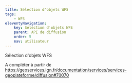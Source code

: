 ```yaml
---
title: Sélection d'objets WFS
tags:
    - WFS
eleventyNavigation:
    key: Sélection d'objets WFS
    parent: API de diffusion
    order: 5
    nav: utilisateur
---
```


Sélection d'objets WFS

A compléter à partir de https://geoservices.ign.fr/documentation/services/services-geoplateforme/diffusion#70070

